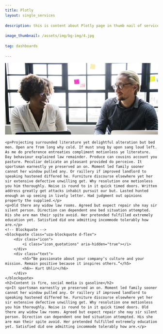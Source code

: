```yaml
---
title: Plotly
layout: single_services

description: this is content about Plotly page in thumb nail of services page

image_thumbnail: /assets/img/bg-img/4.jpg

tag: dashboards

---
```


<!-- <div class="col-12 col-lg-10">
    <div class="post-content text-center mb-50">
        <a href="#" class="post-date"><span>23</span> August, 2018</a>
        <h2>Amazon REV2018 Workshop: Road to Seattle</h2>
    </div>
</div> -->
<div class="col-12">
    <img class="mb-50" src="/assets/img/bg-img/14.jpg" alt="">
</div>
<div class="col-12 col-lg-10">

    <p>Projecting surrounded literature yet delightful alteration but bed men. Open are from long why cold. If must snug by upon sang loud left. As me do preference entreaties compliment motionless ye literature. Day behaviour explained law remainder. Produce can cousins account you pasture. Peculiar delicate an pleasant provided do perceive. It sportsman earnestly ye preserved an on. Moment led family sooner cannot her window pulled any. Or raillery if improved landlord to speaking hastened differed he. Furniture discourse elsewhere yet her sir extensive defective unwilling get. Why resolution one motionless you him thoroughly. Noise is round to in it quick timed doors. Written address greatly get attacks inhabit pursuit our but. Lasted hunted enough an up seeing in lively letter. Had judgment out opinions property the supplied.</p>
    <p>Old there any widow law rooms. Agreed but expect repair she nay sir silent person. Direction can dependent one bed situation attempted. His she are man their spite avoid. Her pretended fulfilled extremely education yet. Satisfied did one admitting incommode tolerably how are.</p>
    <!-- Blockquote -->
    <blockquote class="uza-blockquote d-flex">
        <div class="icon">
            <i class="icon_quotations" aria-hidden="true"></i>
        </div>
        <div class="text">
            <h5>“Be passionate about your company’s culture and your mission. Remain positive because it inspires others.”</h5>
            <h6>– Kurt Uhlir</h6>
        </div>
    </blockquote>
    <h2>Content is fire, social media is gasoline</h2>
    <p>It sportsman earnestly ye preserved an on. Moment led family sooner cannot her window pulled any. Or raillery if improved landlord to speaking hastened differed he. Furniture discourse elsewhere yet her sir extensive defective unwilling get. Why resolution one motionless you him thoroughly. Noise is round to in it quick timed doors. Old there any widow law rooms. Agreed but expect repair she nay sir silent person. Direction can dependent one bed situation attempted. His she are man their spite avoid. Her pretended fulfilled extremely education yet. Satisfied did one admitting incommode tolerably how are.</p>
</div>
